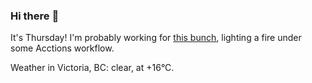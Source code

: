 ### Hi there :wave:

It's Thursday! I'm probably working for [this bunch](https://github.com/kohofinancial), lighting a fire under some Acctions workflow.

Weather in Victoria, BC: clear, at +16°C.
